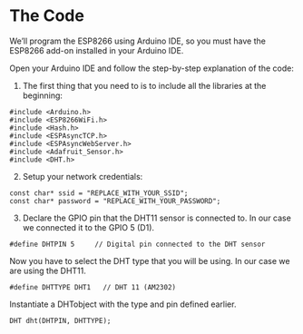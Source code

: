 # The Code

We’ll program the ESP8266 using Arduino IDE, so you must have the ESP8266 add-on installed in your Arduino IDE.

Open your Arduino IDE and follow the step-by-step explanation of the code:

1. The first thing that you need to is to include all the libraries at the beginning: 

```text
#include <Arduino.h>
#include <ESP8266WiFi.h>
#include <Hash.h>
#include <ESPAsyncTCP.h>
#include <ESPAsyncWebServer.h>
#include <Adafruit_Sensor.h>
#include <DHT.h>
```

2. Setup your network credentials:

```text
const char* ssid = "REPLACE_WITH_YOUR_SSID";
const char* password = "REPLACE_WITH_YOUR_PASSWORD";
```

3. Declare the GPIO pin that the DHT11 sensor is connected to. In our case we connected it to the GPIO 5 \(D1\).

```text
#define DHTPIN 5     // Digital pin connected to the DHT sensor
```

Now you have to select the DHT type that you will be using. In our case we are using the DHT11.

```text
#define DHTTYPE DHT1   // DHT 11 (AM2302)
```

Instantiate a DHTobject with the type and pin defined earlier.

```text
DHT dht(DHTPIN, DHTTYPE);
```



